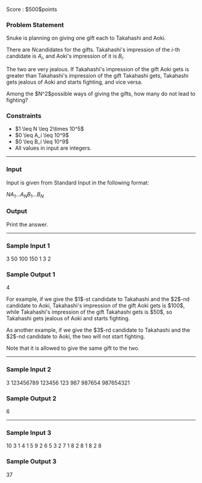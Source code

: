 
<div>

<span>

<span>

<p>
Score : $500$points
</p>

<div>

<section>

### **Problem Statement**

<p>
Snuke is planning on giving one gift each to Takahashi and Aoki.

There are $N$candidates for the gifts. Takahashi's impression of the $i$-th candidate is $A_i$, and Aoki's impression of it is $B_i$.
</p>

<p>
The two are very jealous. If Takahashi's impression of the gift Aoki gets is greater than Takahashi's impression of the gift Takahashi gets, Takahashi gets jealous of Aoki and starts fighting, and vice versa.
</p>

<p>
Among the $N^2$possible ways of giving the gifts, how many do not lead to fighting?
</p>

</section>

</div>

<div>

<section>

### **Constraints**

<ul>

<li>
$1 \leq N \leq 2\times 10^5$
</li>

<li>
$0 \leq A_i \leq 10^9$
</li>

<li>
$0 \leq B_i \leq 10^9$
</li>

<li>
All values in input are integers.
</li>

</ul>

</section>

</div>

---

<div>

<div>

<section>

### **Input**

<p>
Input is given from Standard Input in the following format:
</p>

<div>

$N$$A_1$$\ldots$$A_N$$B_1$$\ldots$$B_N$
</div>

</section>

</div>

<div>

<section>

### **Output**

<p>
Print the answer.
</p>

</section>

</div>

</div>

---

<div>

<section>

### **Sample Input 1**

<div>

3
50 100 150
1 3 2

</div>

</section>

</div>

<div>

<section>

### **Sample Output 1**

<div>

4

</div>

<p>
For example, if we give the $1$-st candidate to Takahashi and the $2$-nd candidate to Aoki, 
Takahashi's impression of the gift Aoki gets is $100$,
while Takahashi's impression of the gift Takahashi gets is $50$,
so Takahashi gets jealous of Aoki and starts fighting.
</p>

<p>
As another example, if we give the $3$-rd candidate to Takahashi and the $2$-nd candidate to Aoki, the two will not start fighting.
</p>

<p>
Note that it is allowed to give the same gift to the two.
</p>

</section>

</div>

---

<div>

<section>

### **Sample Input 2**

<div>

3
123456789 123456 123
987 987654 987654321

</div>

</section>

</div>

<div>

<section>

### **Sample Output 2**

<div>

6

</div>

</section>

</div>

---

<div>

<section>

### **Sample Input 3**

<div>

10
3 1 4 1 5 9 2 6 5 3
2 7 1 8 2 8 1 8 2 8

</div>

</section>

</div>

<div>

<section>

### **Sample Output 3**

<div>

37

</div>

</section>

</div>

</span>

</span>

</div>
